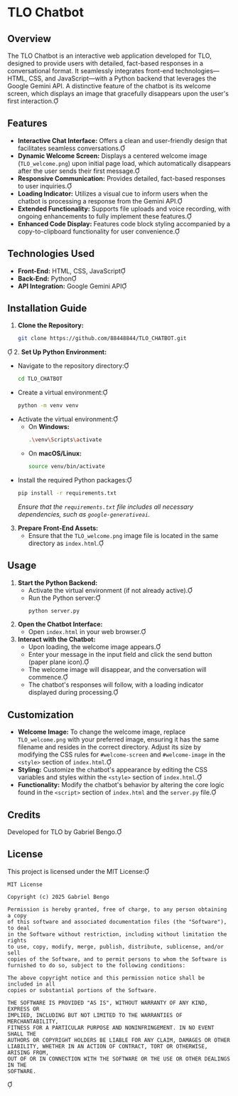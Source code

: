 # TLO Chatbot

## Overview

The TLO Chatbot is an interactive web application developed for TLO, designed to provide users with detailed, fact-based responses in a conversational format. It seamlessly integrates front-end technologies—HTML, CSS, and JavaScript—with a Python backend that leverages the Google Gemini API. A distinctive feature of the chatbot is its welcome screen, which displays an image that gracefully disappears upon the user's first interaction.

## Features

- **Interactive Chat Interface:** Offers a clean and user-friendly design that facilitates seamless conversations.
- **Dynamic Welcome Screen:** Displays a centered welcome image (`TLO_welcome.png`) upon initial page load, which automatically disappears after the user sends their first message.
- **Responsive Communication:** Provides detailed, fact-based responses to user inquiries.
- **Loading Indicator:** Utilizes a visual cue to inform users when the chatbot is processing a response from the Gemini API.
- **Extended Functionality:** Supports file uploads and voice recording, with ongoing enhancements to fully implement these features.
- **Enhanced Code Display:** Features code block styling accompanied by a copy-to-clipboard functionality for user convenience.

## Technologies Used

- **Front-End:** HTML, CSS, JavaScript
- **Back-End:** Python
- **API Integration:** Google Gemini API

## Installation Guide

1. **Clone the Repository:**
   ```bash
   git clone https://github.com/88448844/TLO_CHATBOT.git
   ```


2. **Set Up Python Environment:**
   - Navigate to the repository directory:
     ```bash
     cd TLO_CHATBOT
     ```
   - Create a virtual environment:
     ```bash
     python -m venv venv
     ```
   - Activate the virtual environment:
     - On **Windows:**
       ```bash
       .\venv\Scripts\activate
       ```
     - On **macOS/Linux:**
       ```bash
       source venv/bin/activate
       ```
   - Install the required Python packages:
     ```bash
     pip install -r requirements.txt
     ```
     *Ensure that the `requirements.txt` file includes all necessary dependencies, such as `google-generativeai`.*
3. **Prepare Front-End Assets:**
   - Ensure that the `TLO_welcome.png` image file is located in the same directory as `index.html`.

## Usage

1. **Start the Python Backend:**
   - Activate the virtual environment (if not already active).
   - Run the Python server:
     ```bash
     python server.py
     ```
2. **Open the Chatbot Interface:**
   - Open `index.html` in your web browser.
3. **Interact with the Chatbot:**
   - Upon loading, the welcome image appears.
   - Enter your message in the input field and click the send button (paper plane icon).
   - The welcome image will disappear, and the conversation will commence.
   - The chatbot's responses will follow, with a loading indicator displayed during processing.

## Customization

- **Welcome Image:** To change the welcome image, replace `TLO_welcome.png` with your preferred image, ensuring it has the same filename and resides in the correct directory. Adjust its size by modifying the CSS rules for `#welcome-screen` and `#welcome-image` in the `<style>` section of `index.html`.
- **Styling:** Customize the chatbot's appearance by editing the CSS variables and styles within the `<style>` section of `index.html`.
- **Functionality:** Modify the chatbot's behavior by altering the core logic found in the `<script>` section of `index.html` and the `server.py` file.

## Credits

Developed for TLO by Gabriel Bengo.

## License

This project is licensed under the MIT License:



```
MIT License

Copyright (c) 2025 Gabriel Bengo

Permission is hereby granted, free of charge, to any person obtaining a copy
of this software and associated documentation files (the "Software"), to deal
in the Software without restriction, including without limitation the rights
to use, copy, modify, merge, publish, distribute, sublicense, and/or sell
copies of the Software, and to permit persons to whom the Software is
furnished to do so, subject to the following conditions:

The above copyright notice and this permission notice shall be included in all
copies or substantial portions of the Software.

THE SOFTWARE IS PROVIDED "AS IS", WITHOUT WARRANTY OF ANY KIND, EXPRESS OR
IMPLIED, INCLUDING BUT NOT LIMITED TO THE WARRANTIES OF MERCHANTABILITY,
FITNESS FOR A PARTICULAR PURPOSE AND NONINFRINGEMENT. IN NO EVENT SHALL THE
AUTHORS OR COPYRIGHT HOLDERS BE LIABLE FOR ANY CLAIM, DAMAGES OR OTHER
LIABILITY, WHETHER IN AN ACTION OF CONTRACT, TORT OR OTHERWISE, ARISING FROM,
OUT OF OR IN CONNECTION WITH THE SOFTWARE OR THE USE OR OTHER DEALINGS IN THE
SOFTWARE.
```


